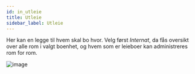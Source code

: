 ```yaml
---
id: in_utleie
title: Utleie
sidebar_label: Utleie
---
```


Her kan en legge til hvem skal bo hvor. Velg først _Internat_, da fås oversikt over alle rom i valgt boenhet, og hvem som er leieboer kan administreres rom for rom.

![image](https://user-images.githubusercontent.com/80097133/137484301-3e3e5516-2667-47cc-a582-9fff65dc2f3e.png)
